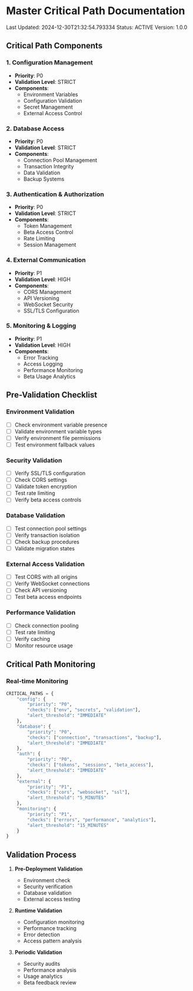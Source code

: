 # Master Critical Path Documentation
Last Updated: 2024-12-30T21:32:54.793334
Status: ACTIVE
Version: 1.0.0

## Critical Path Components

### 1. Configuration Management
- **Priority**: P0
- **Validation Level**: STRICT
- **Components**:
  - Environment Variables
  - Configuration Validation
  - Secret Management
  - External Access Control

### 2. Database Access
- **Priority**: P0
- **Validation Level**: STRICT
- **Components**:
  - Connection Pool Management
  - Transaction Integrity
  - Data Validation
  - Backup Systems

### 3. Authentication & Authorization
- **Priority**: P0
- **Validation Level**: STRICT
- **Components**:
  - Token Management
  - Beta Access Control
  - Rate Limiting
  - Session Management

### 4. External Communication
- **Priority**: P1
- **Validation Level**: HIGH
- **Components**:
  - CORS Management
  - API Versioning
  - WebSocket Security
  - SSL/TLS Configuration

### 5. Monitoring & Logging
- **Priority**: P1
- **Validation Level**: HIGH
- **Components**:
  - Error Tracking
  - Access Logging
  - Performance Monitoring
  - Beta Usage Analytics

## Pre-Validation Checklist

### Environment Validation
- [ ] Check environment variable presence
- [ ] Validate environment variable types
- [ ] Verify environment file permissions
- [ ] Test environment fallback values

### Security Validation
- [ ] Verify SSL/TLS configuration
- [ ] Check CORS settings
- [ ] Validate token encryption
- [ ] Test rate limiting
- [ ] Verify beta access controls

### Database Validation
- [ ] Test connection pool settings
- [ ] Verify transaction isolation
- [ ] Check backup procedures
- [ ] Validate migration states

### External Access Validation
- [ ] Test CORS with all origins
- [ ] Verify WebSocket connections
- [ ] Check API versioning
- [ ] Test beta access endpoints

### Performance Validation
- [ ] Check connection pooling
- [ ] Test rate limiting
- [ ] Verify caching
- [ ] Monitor resource usage

## Critical Path Monitoring

### Real-time Monitoring
```python
CRITICAL_PATHS = {
    "config": {
        "priority": "P0",
        "checks": ["env", "secrets", "validation"],
        "alert_threshold": "IMMEDIATE"
    },
    "database": {
        "priority": "P0",
        "checks": ["connection", "transactions", "backup"],
        "alert_threshold": "IMMEDIATE"
    },
    "auth": {
        "priority": "P0",
        "checks": ["tokens", "sessions", "beta_access"],
        "alert_threshold": "IMMEDIATE"
    },
    "external": {
        "priority": "P1",
        "checks": ["cors", "websocket", "ssl"],
        "alert_threshold": "5_MINUTES"
    },
    "monitoring": {
        "priority": "P1",
        "checks": ["errors", "performance", "analytics"],
        "alert_threshold": "15_MINUTES"
    }
}
```

## Validation Process

1. **Pre-Deployment Validation**
   - Environment check
   - Security verification
   - Database validation
   - External access testing

2. **Runtime Validation**
   - Configuration monitoring
   - Performance tracking
   - Error detection
   - Access pattern analysis

3. **Periodic Validation**
   - Security audits
   - Performance analysis
   - Usage analytics
   - Beta feedback review
